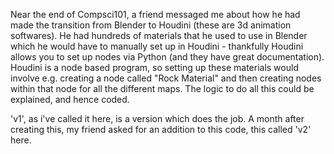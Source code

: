 Near the end of Compsci101, a friend messaged me about how he had made the transition from Blender to Houdini (these are 3d animation softwares). He had hundreds of materials that he used to use in Blender which he would have to manually set up in Houdini - thankfully Houdini allows you to set up nodes via Python (and they have great documentation). Houdini is a node based program, so setting up these materials would involve e.g. creating a node called "Rock Material" and then creating nodes within that node for all the different maps. The logic to do all this could be explained, and hence coded.

'v1', as i've called it here, is a version which does the job. A month after creating this, my friend asked for an addition to this code, this called 'v2' here.
